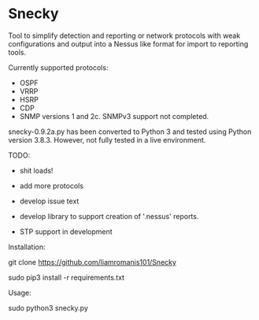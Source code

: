 # Snecky
Tool to simplify detection and reporting or network protocols with weak configurations and output into a Nessus like format for import to reporting tools. 

Currently supported protocols:

* OSPF
* VRRP
* HSRP
* CDP
* SNMP versions 1 and 2c. SNMPv3 support not completed. 


snecky-0.9.2a.py has been converted to Python 3 and tested using Python version 3.8.3. However, not fully tested in a live environment. 


TODO:

 * shit loads!
 
 * add more protocols
 
 * develop issue text
 
 * develop library to support creation of '.nessus' reports.
 
 * STP support in development
 
 
Installation:

git clone https://github.com/liamromanis101/Snecky
 
sudo pip3 install -r requirements.txt
 
 
Usage:
 
sudo python3 snecky.py
